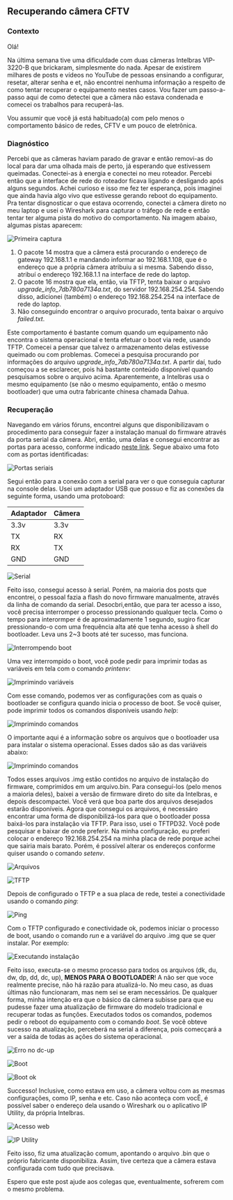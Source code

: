 ## Recuperando câmera CFTV

### Contexto

Olá!

Na última semana tive uma dificuldade com duas câmeras Intelbras VIP-3220-B que brickaram, simplesmente do nada. Apesar de existirem milhares de posts e vídeos no YouTube de pessoas ensinando a configurar, resetar, alterar senha e et, não encontrei nenhuma informação a respeito de como tentar recuperar o equipamento nestes casos. Vou fazer um passo-a-passo aqui de como detectei que a câmera não estava condenada e comecei os trabalhos para recuperá-las.

Vou assumir que você já está habituado(a) com pelo menos o comportamento básico de redes, CFTV e um pouco de eletrônica.

### Diagnóstico

Percebi que as câmeras haviam parado de gravar e então removi-as do local para dar uma olhada mais de perto, já esperando que estivessem queimadas. Conectei-as à energia e conectei no meu roteador. Percebi então que a interface de rede do roteador ficava ligando e desligando após alguns segundos. Achei curioso e isso me fez ter esperança, pois imaginei que ainda havia algo vivo que estivesse gerando reboot do equipamento. Pra tentar disgnosticar o que estava ocorrendo, conectei a câmera direto no meu laptop e usei o Wireshark para capturar o tráfego de rede e então tentar ter alguma pista do motivo do comportamento.
Na imagem abaixo, algumas pistas aparecem:

![Primeira captura](imagens/primeira-captura.png)

1) O pacote 14 mostra que a câmera está procurando o endereço de gateway 192.168.1.1 e mandando informar ao 192.168.1.108, que é o endereço que a própria câmera atribuiu a si mesma. Sabendo disso, atribuí o endereço 192.168.1.1 na interface de rede do laptop.
2) O pacote 16 mostra que ela, então, via TFTP, tenta baixar o arquivo *upgrade_info_7db780a7134a.txt*, do servidor 192.168.254.254. Sabendo disso, adicionei (também) o endereço 192.168.254.254 na interface de rede do laptop.
3) Não conseguindo encontrar o arquivo procurado, tenta baixar o arquivo *failed.txt*.

Este comportamento é bastante comum quando um equipamento não encontra o sistema operacional e tenta efetuar o boot via rede, usando TFTP. Comecei a pensar que talvez o armazenamento delas estivesse queimado ou com problemas. Comecei a pesquisa procurando por informações do arquivo *upgrade_info_7db780a7134a.txt*. A partir daí, tudo começou a se esclarecer, pois há bastante conteúdo disponível quando pesquisamos sobre o arquivo acima. Aparentemente, a Intelbras usa o mesmo equipamento (se não o mesmo equipamento, então o mesmo bootloader) que uma outra fabricante chinesa chamada Dahua.

### Recuperação

Navegando em vários fóruns, encontrei alguns que disponibilizavam o procedimento para conseguir fazer a instalação manual do firmware através da porta serial da câmera. Abri, então, uma delas e consegui encontrar as portas para acesso, conforme indicado [neste link](https://www.cctvforum.com/topic/41307-unbricking-your-dahua-ip-camera-tips-tricks-amp-firmware/). Segue abaixo uma foto com as portas identificadas:

![Portas seriais](imagens/portas-seriais.png)

Segui então para a conexão com a serial para ver o que conseguia capturar na console delas. Usei um adaptador USB que possuo e fiz as conexões da seguinte forma, usando uma protoboard:

Adaptador | Câmera
--------- | ------
3.3v | 3.3v
TX | RX
RX | TX
GND | GND

![Serial](imagens/serial.JPG)

Feito isso, consegui acesso à serial. Porém, na maioria dos posts que encontrei, o pessoal fazia a flash do novo firmware manualmente, através da linha de comando da serial. Desocbri,então, que para ter acesso a isso, você precisa interromper o processo pressionando qualquer tecla. Como o tempo para interormper é de aproximadamente 1 segundo, sugiro ficar pressionando-o com uma frequência alta até que tenha acesso à shell do bootloader. Leva uns 2~3 boots até ter sucesso, mas funciona.

![Interrompendo boot](imagens/stop-autoboot.png)

Uma vez interrompido o boot, você pode pedir para imprimir todas as variáveis em tela com o comando *printenv*:

![Imprimindo variáveis](imagens/printenv.png)

Com esse comando, podemos ver as configurações com as quais o bootloader se configura quando inicia o processo de boot. Se você quiser, pode imprimir todos os comandos disponíveis usando *help*:

![Imprimindo comandos](imagens/help.png)

O importante aqui é a informação sobre os arquivos que o bootloader usa para instalar o sistema operacional. Esses dados são as das variáveis abaixo:

![Imprimindo comandos](imagens/variáveis-boot.png)

Todos esses arquivos .img estão contidos no arquivo de instalação do firmware, comprimidos em um arquivo.bin. Para conseguí-los (pelo menos a maioria deles), baixei a versão de firmware direto do site da Intelbras, e depois descompactei. Você verá que boa parte dos arquivos desejados estarão disponíveis. 
Agora que consegui os arquivos, é necessáro encontrar uma forma de disponibilizá-los para que o bootloader possa baixá-los para instalação via TFTP. Para isso, usei o TFTPD32. Você pode pesquisar e baixar de onde preferir. Na minha configuração, eu preferi colocar o endereço 192.168.254.254 na minha placa de rede porque achei que sairia mais barato. Porém, é possível alterar os endereços conforme quiser usando o comando *setenv*.

![Arquivos](imagens/arquivos.png)

![TFTP](imagens/tftp-settings.png)

Depois de configurado o TFTP e a sua placa de rede, testei a conectividade usando o comando *ping*:

![Ping](imagens/ping.png)

Com o TFTP configurado e conectividade ok, podemos iniciar o processo de boot, usando o comando *run* e a variável do arquivo .img que se quer instalar. Por exemplo:

![Executando instalação](imagens/run-dk.png)

Feito isso, executa-se o mesmo processo para todos os arquivos (dk, du, dw, dp, dd, dc, up), **MENOS PARA O BOOTLOADER**! A não ser que voce realmente precise, não há razão para atualizá-lo. No meu caso, as duas últimas não funcionaram, mas nem sei se eram necessários. De qualquer forma, minha intenção era que o básico da câmera subisse para que eu pudesse fazer uma atualização de firmware do modelo tradicional e recuperar todas as funções. Executados todos os comandos, podemos pedir o reboot do equipamento com o comando *boot*.
Se você obteve sucesso na atualização, perceberá na serial a diferença, pois comecçará a ver a saída de todas as ações do sistema operacional.

![Erro no dc-up](imagens/dc-up.png)

![Boot](imagens/boot.png)

![Boot ok](imagens/boot-ok.png)

Successo! Inclusive, como estava em uso, a câmera voltou com as mesmas configurações, como IP, senha e etc. Caso não aconteça com vocÊ, é possível saber o endereço dela usando o Wireshark ou o aplicativo IP Utility, da própria Intelbras.

![Acesso web](imagens/web-ok.png)

![IP Utility](imagens/iputility.png)

Feito isso, fiz uma atualização comum, apontando o arquivo .bin que o próprio fabricante disponibiliza. Assim, tive certeza que a câmera estava configurada com tudo que precisava.


Espero que este post ajude aos colegas que, eventualmente, sofrerem com o mesmo problema.